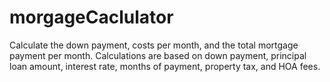 # morgageCaclulator
Calculate the down payment, costs per month, and the total mortgage payment per month. Calculations are based on down payment, principal loan amount, interest rate, months of payment, property tax, and HOA fees.
